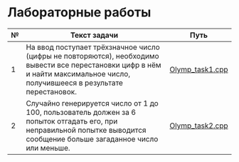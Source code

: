 # Лабораторные работы
№ | Текст задачи | Путь
------------ | ------------- | -------------
1 |На ввод поступает трёхзначное число (цифры не повторяются), необходимо вывести все перестановки цифр в нём и найти максимальное число, получившееся в результате перестановок.| [Olymp_task1.cpp](https://github.com/MelnikovDenis/Labs_PSTU/blob/master/Olymp_task1/Olymp_task1.cpp) 
2 |Случайно генерируется число от 1 до 100, пользователь должен за 6 попыток отгадать его, при неправильной попытке выводится сообщение больше загаданное число или меньше. |[Olymp_task2.cpp](https://github.com/MelnikovDenis/Labs_PSTU/blob/master/Olymp_task2/Olymp_task2.cpp)
